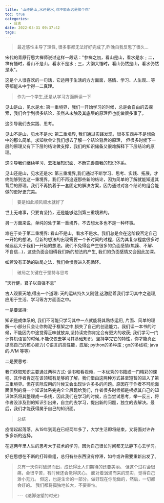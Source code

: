 ```yaml
---
title: '山还是山,水还是水,你不能永远是那个你'
toc: true
categories:
  - 日志
date: 2022-03-31 09:37:42
tags:
---
```






> 最近感性主导了理性, 很多事都无法好好完成了,昨晚自我反思了很久...



宋代的青原行思大禅师说过这样一段话："参禅之初，看山是山，看水是水﹔二，禅有悟时，看山不是山，看水不是水﹔三，大彻大悟时，看山仍然是山，看水仍然是水"。



这是个人很喜欢的一句话，它适用于生活的方方面面，感情、学习、人生观... 等等都能从中学得一二真理。



> 作为一个学生,还是从学习方面解读一下

见山是山，见水是水: 第一重境界，我们一开始学习的时候，总是会自由的去探索，我们会学到很多结论，虽然从未触及其底层的原理但也能做很多事了。

这引导我们去实践、思考。



见山不是山，见水不是水: 第二重境界, 我们通过实践发现，很多东西并不是想象中的那么简单，求知欲会让我们想去了解一个结论背后的原理， 但很多时候下一层的原理又有下下层的结论做支撑，我们的知识储备又很难解释下下层结论的原理。

这引导我们继续学习、去拓展知识面、不断完善自我的知识体系。



见山还是山，见水还是水: 第三重境界,我们通过不断学习、思考、实践、拓展，才终能够到达这一重境界。我们不再追逐那些新的结论，因为简单的了解就能知道其背后的原理。我们不再执着于一套固定的解决方案，因为通过对各个结论的组合能做的更好更完美。



> 要是如此顺风顺水就好了

世上无难事，只要肯坚持，还是能够达到第三重境界的。

另一方面来说，单纯的处于第一重境界，不去想太多也不是一种坏事。

难在于处于第二重境界: 看山不是山，看水不是水。我们总是会在这阶段否定自己一开始的想法，但新的想法的出现需要一个长时间的过程，因为其复杂程度很多时候远远大于我们一开始的想法。我们不免得会产生很多的负面感情(焦躁、不解、不自信...)，这些负面会阻碍我们新的想法的产生, 我们的负面感情又会因此加深。

如若没有正确的破局之法，我们会慢慢进入死循环。



> 破局之关键在于坚持与思考

"天行健，君子以自强不息"

古人观察天地,得出一个道理: 天的运转持久又刚健,这激励着我们学习其中之道理,应用于生活、学习等方方面面之中。

一是要坚持:

知识是成体系的, 我们不可能只学习其中一点就能将其熟练运用, 片面、简单的理解一小部分只会让你拘泥于框架之中,损失了自己的创造能力。我们读一本书的时候，不能因为中途觉得乏味就放弃,坚持读完你肯定会有更大的收获; 我们学习一门计算机语言的时候,不能仅仅去学习其基础知识，坚持学完它的特性，你才能真正提高自己的核心能力( C语言的高性能，底层; python的多种库 ; go的多线程; java的JVM 等等)



二是要思考:

我们获取知识主要通过两种方式: 读书和看视频，一本优秀的书籍或一门精彩的课程、其作者肯定在该领域有足够的了解，我们借由这两种方式甚至短暂的进入了第三重境界。但在实际应用的时候又会出现许许多多的问题。原因在于作者不可能面面俱到的将一个知识体系完完全全展现给我们，作者很多时候都是根据其自己的知识体系将其整理成一条线，因此我们在学习的时候，应当尝试思考，举一反三，将作者没涉及到的知识引出来，自主的去学习，提出新的问题，独立的去解决。最后，我们才能获得属于自己的知识面。



> 总结



疫情起起落落，从19年到现在已经两年多了，大学生活即将结束，又将面对许许多多新的选择。

在这两年里人生的思考大于技术的学习，因为自己很长时间都无法静下心去学习。

好在思想在不断的打碎重组，总归有些东西没有停滞，如今或许需要重新出发了。





> 总有一天你将破蛹而出，成长得比人们期待的还要美丽。
> 但这个过程会很痛，会很辛苦，有时候还会觉得灰心。
> 面对着汹涌而来的现实，觉得自己渺小无力。
> 但这，也是生命的一部分。做好现在你能做的，然后，一切都会好的。
> 我们都将孤独地长大，不要害怕。
>
> ---《踮脚张望的时光》

